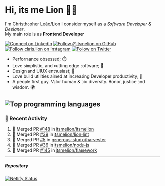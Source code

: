 # Hi, its me Lion 👋🦁

I'm Christhopher Leão/Lion
I consider myself as a _Software Developer & Designer_.<br/>My main role is as <b>Frontend Developer</b>
<br />

[![Connect on LinkedIn](https://img.shields.io/badge/--linkedin?label=LinkedIn&logo=LinkedIn&style=social)](https://www.linkedin.com/in/chrislion)
[![Follow @itsmelion on GitHub](https://img.shields.io/github/followers/itsmelion?label=follow%20%40itsmeLion&style=social)](https://github.com/itsmelion)
[![Follow chris.lion on Instagram](https://img.shields.io/badge/--instagram?label=@chris.lion&logo=Instagram&style=social)](https://instagram.com/chris.lion)
[![Follow on Twitter](https://img.shields.io/badge/--twitter?label=@ChrisLion_me&logo=Twitter&style=social)](https://twitter.com/chrislion_me)

- Performance obsessed; ⏱️
- Love simplistic, and cutting edge software; 📆
- Design and UIUX enthusiast; 🎨
- Love build utilities aimed at increasing Developer productivity; 🧰
- A people first guy. Valor human & bio diversity. Honor, justice and wisdom. 🌍

![Top programming languages](https://github-readme-stats.vercel.app/api/top-langs/?username=itsmelion&hide=php)
---
### 📰 Recent Activity

<!--START_SECTION:activity-->
1. 🎉 Merged PR [#148](https://github.com/itsmelion/itsmelion/pull/148) in [itsmelion/itsmelion](https://github.com/itsmelion/itsmelion)
2. 🎉 Merged PR [#39](https://github.com/itsmelion/lion-lint/pull/39) in [itsmelion/lion-lint](https://github.com/itsmelion/lion-lint)
3. 🎉 Merged PR [#5](https://github.com/generous-studio/harvester/pull/5) in [generous-studio/harvester](https://github.com/generous-studio/harvester)
4. 🎉 Merged PR [#36](https://github.com/itsmelion/node-js/pull/36) in [itsmelion/node-js](https://github.com/itsmelion/node-js)
5. 🎉 Merged PR [#145](https://github.com/itsmelion/flamework/pull/145) in [itsmelion/flamework](https://github.com/itsmelion/flamework)
<!--END_SECTION:activity-->

___

##### Repository
[![Netlify Status](https://api.netlify.com/api/v1/badges/9e2e6136-1ab9-42fc-8d4e-188512d5d841/deploy-status)](https://app.netlify.com/sites/lion-portfolio/deploys)
